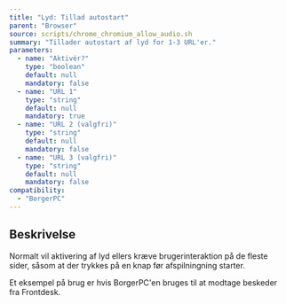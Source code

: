 ```yaml
---
title: "Lyd: Tillad autostart"
parent: "Browser"
source: scripts/chrome_chromium_allow_audio.sh
summary: "Tillader autostart af lyd for 1-3 URL'er."
parameters:
  - name: "Aktivér?"
    type: "boolean"
    default: null
    mandatory: false
  - name: "URL 1"
    type: "string"
    default: null
    mandatory: true
  - name: "URL 2 (valgfri)"
    type: "string"
    default: null
    mandatory: false
  - name: "URL 3 (valgfri)"
    type: "string"
    default: null
    mandatory: false
compatibility:
  - "BorgerPC"
---
```


## Beskrivelse
Normalt vil aktivering af lyd ellers kræve brugerinteraktion på de fleste sider, såsom at der trykkes på en knap før afspilningning starter.

Et eksempel på brug er hvis BorgerPC'en bruges til at modtage beskeder fra Frontdesk.
